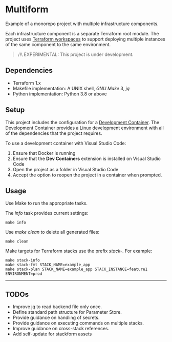 # Multiform

Example of a monorepo project with multiple infrastructure components.

Each infrastructure component is a separate Terraform root module. The project uses [Terraform workspaces](https://developer.hashicorp.com/terraform/language/state/workspaces) to support deploying multiple instances of the same component to the same environment.

> /!\ EXPERIMENTAL: This project is under development.

## Dependencies

- Terraform 1.x
- Makefile implementation: A UNIX shell, *GNU Make* 3, *jq*
- Python implementation: Python 3.8 or above

## Setup

This project includes the configuration for a [Development Container](https://containers.dev/). The Development Container provides a Linux development environment with all of the dependencies that the project requires.

To use a development container with Visual Studio Code:

1. Ensure that Docker is running
2. Ensure that the **Dev Containers** extension is installed on Visual Studio Code
3. Open the project as a folder in Visual Studio Code
4. Accept the option to reopen the project in a container when prompted.

## Usage

Use Make to run the appropriate tasks.

The *info* task provides current settings:

    make info

Use *make clean* to delete all generated files:

    make clean

Make targets for Terraform stacks use the prefix *stack-*. For example:

    make stack-info
    make stack-fmt STACK_NAME=example_app
    make stack-plan STACK_NAME=example_app STACK_INSTANCE=feature1 ENVIRONMENT=prod

---

## TODOs

- Improve jq to read backend file only once.
- Define standard path structure for Parameter Store.
- Provide guidance on handling of secrets.
- Provide guidance on executing commands on multiple stacks.
- Improve guidance on cross-stack references.
- Add self-update for stackform assets
